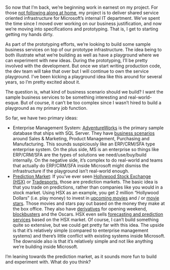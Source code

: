So now that I’m back, we’re beginning work in earnest on my project. For
those [not following along at
home](http://devhawk.net/2006/06/15/Moving+On.aspx), my project is to
deliver shared service oriented infrastructure for Microsoft’s internal
IT department. We’ve spent the time since I moved over working on our
business justification, and now we’re moving into specifications and
prototyping. That is, I get to starting getting my hands dirty.

As part of the prototyping efforts, we’re looking to build some sample
business services on top of our prototype infrastructure. The idea being
to both illustrate what we’re building as well as have a playground
where we can experiment with new ideas. During the prototyping, I’ll be
pretty involved with the development. But once we start writing
production code, the dev team will take that over but I will continue to
own the service playground. I’ve been kicking a playground idea like
this around for several years, so I’m pretty excited about it.

The question is, what kind of business scenario should we build? I want
the sample business services to be something interesting and
real-world-esque. But of course, it can’t be too complex since I wasn’t
hired to build a playground as my primary job function.

So far, we have two primary ideas:

-   Enterprise Management System:
    [AdventureWorks](http://msdn2.microsoft.com/en-us/library/ms124659.aspx)
    is the primary sample database that ships with SQL Server. They have
    [business
    scenarios](http://msdn2.microsoft.com/en-us/library/ms124825.aspx)
    around Sales & Marketing, Product Management, Purchasing and
    Manufacturing. This sounds suspiciously like an ERP/CRM/SFA type
    enterprise system. On the plus side, MS is an enterprise so things
    like ERP/CRM/SFA are the types of solutions we need/use/buy/build
    internally. On the negative side, it’s complex to do real-world and
    teams that actually do ERP/CRM/SFA inside Microsoft might dismiss
    the infrastructure if the playground isn’t real-world enough.
-   [Prediction Market](http://en.wikipedia.org/wiki/Prediction_market):
    If you’ve ever seen [Hollywood Stock Exchange
    (HSX)](http://www.hsx.com/) or
    [Tradesports](http://www.tradesports.com/), those are prediction
    markets. The basic idea is that you trade on predictions, rather
    than companies like you would in a stock market. Using HSX as an
    example, you get 2 million “Hollywood Dollars” (i.e. play money) to
    invest in [upcoming
    movies](http://movies.hsx.com/moviestockindex.htm) and / or [movie
    stars](http://movies.hsx.com/starbondindex.htm). Those movies and
    stars pay out based on the money they make at the box office. They
    also have
    [derivatives](http://movies.hsx.com/movies/servlet/SecuritySearch?advancedSearch=yes&securityType=option&name=&tickerSymbol=&priceRange=&tradingStatus=ALL&ipoDate=&submit=submit)
    for opening weekend,
    [blockbusters](http://movies.hsx.com/special/bb2k6/) and the Oscars.
    HSX even sells [forecasting and prediction
    services](http://www.hsxresearch.com/offerings.htm) based on the HSX
    market. Of course, I can’t build something quite so extensive, but
    we could get pretty far with this idea. The upside is that it’s
    relatively simple (compared to enterprise management systems) and
    there’s little conflict with existing systems inside Microsoft. The
    downside also is that it’s relatively simple and not like anything
    we’re building inside Microsoft.

I’m leaning towards the prediction market, as it sounds more fun to
build and experiment with. What do you think?
